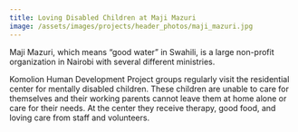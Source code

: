 ```yaml
---
title: Loving Disabled Children at Maji Mazuri
image: /assets/images/projects/header_photos/maji_mazuri.jpg
---
```

Maji Mazuri, which means “good water” in Swahili, is a large non-profit organization in Nairobi with several different
ministries.

Komolion Human Development Project groups regularly visit the residential center for mentally disabled children. These
children are unable to care for themselves and their working parents cannot leave them at home alone or care for their
needs. At the center they receive therapy, good food, and loving care from staff and volunteers.
